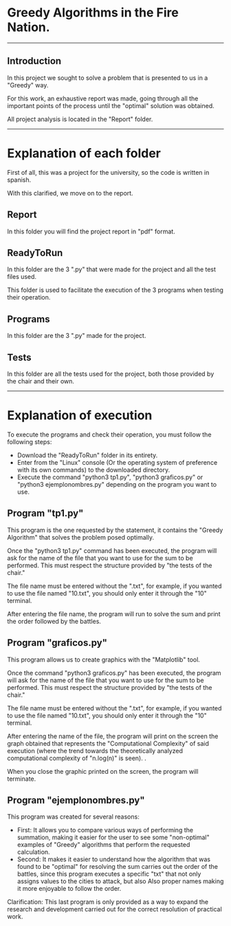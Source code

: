 # Greedy Algorithms in the Fire Nation.

---

## Introduction

In this project we sought to solve a problem that is presented to us in a "Greedy" way.

For this work, an exhaustive report was made, going through all the important points of the process until the "optimal" solution was obtained.

All project analysis is located in the "Report" folder.

---

# Explanation of each folder

First of all, this was a project for the university, so the code is written in spanish.

With this clarified, we move on to the report.

## Report

In this folder you will find the project report in "pdf" format.

## ReadyToRun

In this folder are the 3 ".py" that were made for the project and all the test files used.

This folder is used to facilitate the execution of the 3 programs when testing their operation.

## Programs

In this folder are the 3 ".py" made for the project.

## Tests

In this folder are all the tests used for the project, both those provided by the chair and their own.

---

# Explanation of execution

To execute the programs and check their operation, you must follow the following steps:
- Download the "ReadyToRun" folder in its entirety.
- Enter from the "Linux" console (Or the operating system of preference with its own commands) to the downloaded directory.
- Execute the command "python3 tp1.py", "python3 graficos.py" or "python3 ejemplonombres.py" depending on the program you want to use.

## Program "tp1.py"

This program is the one requested by the statement, it contains the "Greedy Algorithm" that solves the problem posed optimally.

Once the "python3 tp1.py" command has been executed, the program will ask for the name of the file that you want to use for the sum to be performed. This must respect the structure provided by "the tests of the chair."

The file name must be entered without the ".txt", for example, if you wanted to use the file named "10.txt", you should only enter it through the "10" terminal.

After entering the file name, the program will run to solve the sum and print the order followed by the battles.

## Program "graficos.py"

This program allows us to create graphics with the "Matplotlib" tool.

Once the command "python3 graficos.py" has been executed, the program will ask for the name of the file that you want to use for the sum to be performed. This must respect the structure provided by "the tests of the chair."

The file name must be entered without the ".txt", for example, if you wanted to use the file named "10.txt", you should only enter it through the "10" terminal.

After entering the name of the file, the program will print on the screen the graph obtained that represents the "Computational Complexity" of said execution (where the trend towards the theoretically analyzed computational complexity of "n.log(n)" is seen). .

When you close the graphic printed on the screen, the program will terminate.

## Program "ejemplonombres.py"

This program was created for several reasons:
- First: It allows you to compare various ways of performing the summation, making it easier for the user to see some "non-optimal" examples of "Greedy" algorithms that perform the requested calculation.
- Second: It makes it easier to understand how the algorithm that was found to be "optimal" for resolving the sum carries out the order of the battles, since this program executes a specific "txt" that not only assigns values ​​to the cities to attack, but also Also proper names making it more enjoyable to follow the order.

Clarification: This last program is only provided as a way to expand the research and development carried out for the correct resolution of practical work.
